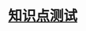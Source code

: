 
# [知识点测试](https://github.com/xiaodongxier/demo)

<!-- > 本项目仅做测试 demo 使用，遇到新的知识点会做个练习放在这里，方便日后复习查看。个人博客 [小东西儿](http://xiaodongxier.com/) 不定期的更新文章，让自己有所收获，博客内容中的案例也尽量写成 demo 然后放在这里。

## CSS形状就该随心所欲

1. [圆形=>西瓜](https://xiaodongxier.github.io/demo/CSS形状就该随心所欲/西瓜.html)
2. [正方形=>三角形](https://xiaodongxier.github.io/demo/CSS形状就该随心所欲/三角形.html)
 -->
